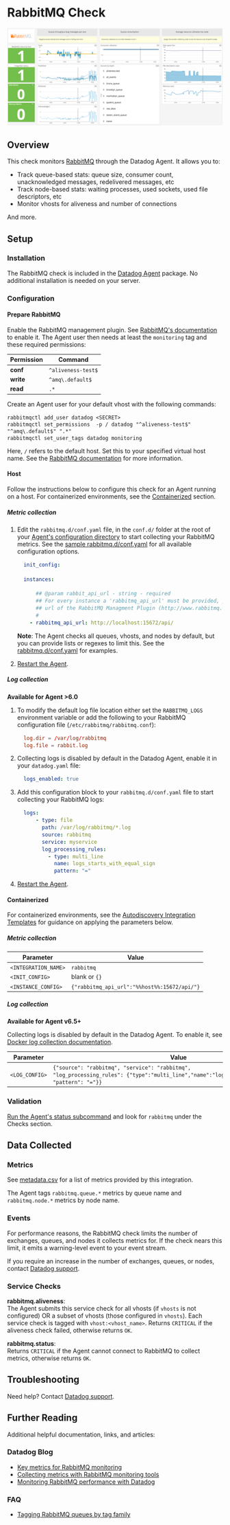 # RabbitMQ Check

![RabbitMQ Dashboard][1]

## Overview

This check monitors [RabbitMQ][2] through the Datadog Agent. It allows you to:

* Track queue-based stats: queue size, consumer count, unacknowledged messages, redelivered messages, etc
* Track node-based stats: waiting processes, used sockets, used file descriptors, etc
* Monitor vhosts for aliveness and number of connections

And more.

## Setup

### Installation

The RabbitMQ check is included in the [Datadog Agent][3] package. No additional installation is needed on your server.

### Configuration

#### Prepare RabbitMQ

Enable the RabbitMQ management plugin. See [RabbitMQ's documentation][4] to enable it. The Agent user then needs at least the `monitoring` tag and these required permissions:

| Permission | Command            |
| ---------- | ------------------ |
| **conf**   | `^aliveness-test$` |
| **write**  | `^amq\.default$`   |
| **read**   | `.*`               |

Create an Agent user for your default vhost with the following commands:

```
rabbitmqctl add_user datadog <SECRET>
rabbitmqctl set_permissions  -p / datadog "^aliveness-test$" "^amq\.default$" ".*"
rabbitmqctl set_user_tags datadog monitoring
```

Here, `/` refers to the default host. Set this to your specified virtual host name. See the [RabbitMQ documentation][5] for more information.

#### Host

Follow the instructions below to configure this check for an Agent running on a host. For containerized environments, see the [Containerized](#containerized) section.

##### Metric collection

1. Edit the `rabbitmq.d/conf.yaml` file, in the `conf.d/` folder at the root of your [Agent's configuration directory][6] to start collecting your RabbitMQ metrics. See the [sample rabbitmq.d/conf.yaml][7] for all available configuration options.

    ```yaml
      init_config:

      instances:

          ## @param rabbit_api_url - string - required
          ## For every instance a 'rabbitmq_api_url' must be provided, pointing to the api
          ## url of the RabbitMQ Managment Plugin (http://www.rabbitmq.com/management.html).
          #
        - rabbitmq_api_url: http://localhost:15672/api/
    ```

    **Note**: The Agent checks all queues, vhosts, and nodes by default, but you can provide lists or regexes to limit this. See the [rabbitmq.d/conf.yaml][7] for examples.

2. [Restart the Agent][8].

##### Log collection

**Available for Agent >6.0**

1. To modify the default log file location either set the `RABBITMQ_LOGS` environment variable or add the following to your RabbitMQ configuration file (`/etc/rabbitmq/rabbitmq.conf`):

    ```conf
      log.dir = /var/log/rabbitmq
      log.file = rabbit.log
    ```

2. Collecting logs is disabled by default in the Datadog Agent, enable it in your `datadog.yaml` file:

    ```yaml
      logs_enabled: true
    ```

3. Add this configuration block to your `rabbitmq.d/conf.yaml` file to start collecting your RabbitMQ logs:

    ```yaml
      logs:
          - type: file
            path: /var/log/rabbitmq/*.log
            source: rabbitmq
            service: myservice
            log_processing_rules:
              - type: multi_line
                name: logs_starts_with_equal_sign
                pattern: "="
    ```

4. [Restart the Agent][8].

#### Containerized

For containerized environments, see the [Autodiscovery Integration Templates][9] for guidance on applying the parameters below.

##### Metric collection

| Parameter            | Value                            |
| -------------------- | -------------------------------- |
| `<INTEGRATION_NAME>` | `rabbitmq`                       |
| `<INIT_CONFIG>`      | blank or `{}`                    |
| `<INSTANCE_CONFIG>`  | `{"rabbitmq_api_url":"%%host%%:15672/api/"}` |

##### Log collection

**Available for Agent v6.5+**

Collecting logs is disabled by default in the Datadog Agent. To enable it, see [Docker log collection documentation][10].

| Parameter      | Value                                                                                                                                               |
| -------------- | --------------------------------------------------------------------------------------------------------------------------------------------------- |
| `<LOG_CONFIG>` | `{"source": "rabbitmq", "service": "rabbitmq", "log_processing_rules": {"type":"multi_line","name":"logs_starts_with_equal_sign", "pattern": "="}}` |

### Validation

[Run the Agent's status subcommand][11] and look for `rabbitmq` under the Checks section.

## Data Collected
### Metrics

See [metadata.csv][12] for a list of metrics provided by this integration.

The Agent tags `rabbitmq.queue.*` metrics by queue name and `rabbitmq.node.*` metrics by node name.

### Events

For performance reasons, the RabbitMQ check limits the number of exchanges, queues, and nodes it collects metrics for. If the check nears this limit, it emits a warning-level event to your event stream.

If you require an increase in the number of exchanges, queues, or nodes, contact [Datadog support][13].

### Service Checks

**rabbitmq.aliveness**:<br>
The Agent submits this service check for all vhosts (if `vhosts` is not configured) OR a subset of vhosts (those configured in `vhosts`). Each service check is tagged with `vhost:<vhost_name>`. Returns `CRITICAL` if the aliveness check failed, otherwise returns `OK`.

**rabbitmq.status**:<br>
Returns `CRITICAL` if the Agent cannot connect to RabbitMQ to collect metrics, otherwise returns `OK`.

## Troubleshooting

Need help? Contact [Datadog support][13].

## Further Reading
Additional helpful documentation, links, and articles:

### Datadog Blog
* [Key metrics for RabbitMQ monitoring][14]
* [Collecting metrics with RabbitMQ monitoring tools][15]
* [Monitoring RabbitMQ performance with Datadog][16]

### FAQ
* [Tagging RabbitMQ queues by tag family][17]


[1]: https://raw.githubusercontent.com/DataDog/integrations-core/master/rabbitmq/images/rabbitmq_dashboard.png
[2]: https://www.rabbitmq.com
[3]: https://app.datadoghq.com/account/settings#agent
[4]: https://www.rabbitmq.com/management.html
[5]: https://www.rabbitmq.com/rabbitmqctl.8.html#set_permissions
[6]: https://docs.datadoghq.com/agent/guide/agent-configuration-files/#agent-configuration-directory
[7]: https://github.com/DataDog/integrations-core/blob/master/rabbitmq/datadog_checks/rabbitmq/data/conf.yaml.example
[8]: https://docs.datadoghq.com/agent/guide/agent-commands/#start-stop-and-restart-the-agent
[9]: https://docs.datadoghq.com/agent/autodiscovery/integrations/
[10]: https://docs.datadoghq.com/agent/docker/log/
[11]: https://docs.datadoghq.com/agent/guide/agent-commands/#agent-status-and-information
[12]: https://github.com/DataDog/integrations-core/blob/master/rabbitmq/metadata.csv
[13]: https://docs.datadoghq.com/help
[14]: https://www.datadoghq.com/blog/rabbitmq-monitoring
[15]: https://www.datadoghq.com/blog/rabbitmq-monitoring-tools
[16]: https://www.datadoghq.com/blog/monitoring-rabbitmq-performance-with-datadog
[17]: https://docs.datadoghq.com/integrations/faq/tagging-rabbitmq-queues-by-tag-family
